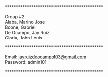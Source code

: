 *********************************************<br>  

Group #2<br> 
Alaba, Marino Jose<br> 
Boone, Gabriel<br> 
De Ocampo, Jay Ruiz<br> 
Gloria, John Louis<br> 

*********************************************<br>  

Email: jayruizdeocampo103@gmail.com<br> 
Password: admin101<br> 

*********************************************<br> 
